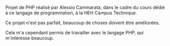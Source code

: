 Projet de PHP réalisé par Alessio Cammarata,
dans le cadre du cours dédié à ce langage de programmation, à la HEH Campus Technique.

Ce projet n'est pas parfait, beaucoup de choses doivent être améliorées.

Cela m'a cependant permis de travailler avec le langage PHP, qui m'intéresse beaucoup.
